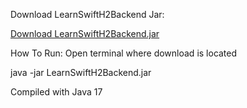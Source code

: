 Download LearnSwiftH2Backend Jar:

[Download LearnSwiftH2Backend.jar](https://drive.google.com/file/d/1Y9d93OolDy_R7sTTfSC-Ae1Lypqngm7I/view?usp=sharing)

How To Run:
Open terminal where download is located 

java -jar LearnSwiftH2Backend.jar


Compiled with Java 17
